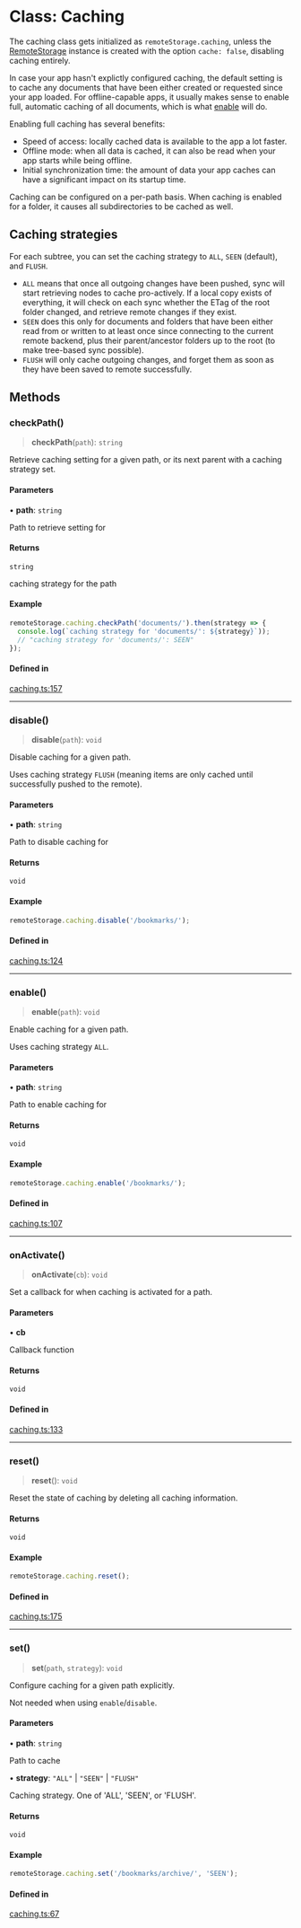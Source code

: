 # Class: Caching

The caching class gets initialized as `remoteStorage.caching`, unless the
[RemoteStorage](../../remotestorage/classes/RemoteStorage.md) instance is created with the option `cache: false`, disabling
caching entirely.

In case your app hasn't explictly configured caching, the default setting is to
cache any documents that have been either created or requested since your app
loaded. For offline-capable apps, it usually makes sense to enable full,
automatic caching of all documents, which is what [enable](Caching.md#enable) will do.

Enabling full caching has several benefits:

* Speed of access: locally cached data is available to the app a lot faster.
* Offline mode: when all data is cached, it can also be read when your app
  starts while being offline.
* Initial synchronization time: the amount of data your app caches can
  have a significant impact on its startup time.

Caching can be configured on a per-path basis. When caching is enabled for a
folder, it causes all subdirectories to be cached as well.

## Caching strategies

For each subtree, you can set the caching strategy to ``ALL``, ``SEEN``
(default), and ``FLUSH``.

* `ALL` means that once all outgoing changes have been pushed, sync will
  start retrieving nodes to cache pro-actively. If a local copy exists
  of everything, it will check on each sync whether the ETag of the root
  folder changed, and retrieve remote changes if they exist.
* `SEEN` does this only for documents and folders that have been either
  read from or written to at least once since connecting to the current
  remote backend, plus their parent/ancestor folders up to the root (to
  make tree-based sync possible).
* `FLUSH` will only cache outgoing changes, and forget them as soon as
  they have been saved to remote successfully.

## Methods

### checkPath()

> **checkPath**(`path`): `string`

Retrieve caching setting for a given path, or its next parent
with a caching strategy set.

#### Parameters

• **path**: `string`

Path to retrieve setting for

#### Returns

`string`

caching strategy for the path

#### Example

```js
remoteStorage.caching.checkPath('documents/').then(strategy => {
  console.log(`caching strategy for 'documents/': ${strategy}`));
  // "caching strategy for 'documents/': SEEN"
});
```

#### Defined in

[caching.ts:157](https://github.com/remotestorage/remotestorage.js/blob/6f00c54cc7f590233dcd3504f048d1df775bc754/src/caching.ts#L157)

***

### disable()

> **disable**(`path`): `void`

Disable caching for a given path.

Uses caching strategy ``FLUSH`` (meaning items are only cached until
successfully pushed to the remote).

#### Parameters

• **path**: `string`

Path to disable caching for

#### Returns

`void`

#### Example

```js
remoteStorage.caching.disable('/bookmarks/');
```

#### Defined in

[caching.ts:124](https://github.com/remotestorage/remotestorage.js/blob/6f00c54cc7f590233dcd3504f048d1df775bc754/src/caching.ts#L124)

***

### enable()

> **enable**(`path`): `void`

Enable caching for a given path.

Uses caching strategy ``ALL``.

#### Parameters

• **path**: `string`

Path to enable caching for

#### Returns

`void`

#### Example

```js
remoteStorage.caching.enable('/bookmarks/');
```

#### Defined in

[caching.ts:107](https://github.com/remotestorage/remotestorage.js/blob/6f00c54cc7f590233dcd3504f048d1df775bc754/src/caching.ts#L107)

***

### onActivate()

> **onActivate**(`cb`): `void`

Set a callback for when caching is activated for a path.

#### Parameters

• **cb**

Callback function

#### Returns

`void`

#### Defined in

[caching.ts:133](https://github.com/remotestorage/remotestorage.js/blob/6f00c54cc7f590233dcd3504f048d1df775bc754/src/caching.ts#L133)

***

### reset()

> **reset**(): `void`

Reset the state of caching by deleting all caching information.

#### Returns

`void`

#### Example

```js
remoteStorage.caching.reset();
```

#### Defined in

[caching.ts:175](https://github.com/remotestorage/remotestorage.js/blob/6f00c54cc7f590233dcd3504f048d1df775bc754/src/caching.ts#L175)

***

### set()

> **set**(`path`, `strategy`): `void`

Configure caching for a given path explicitly.

Not needed when using ``enable``/``disable``.

#### Parameters

• **path**: `string`

Path to cache

• **strategy**: `"ALL"` \| `"SEEN"` \| `"FLUSH"`

Caching strategy. One of 'ALL', 'SEEN', or 'FLUSH'.

#### Returns

`void`

#### Example

```js
remoteStorage.caching.set('/bookmarks/archive/', 'SEEN');
```

#### Defined in

[caching.ts:67](https://github.com/remotestorage/remotestorage.js/blob/6f00c54cc7f590233dcd3504f048d1df775bc754/src/caching.ts#L67)
